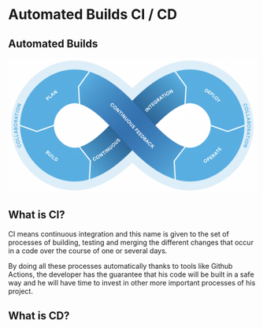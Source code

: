 # Automated Builds CI / CD

## Automated Builds



![](https://github.com/Ludef26/Automated-builds-CI-CD/blob/main/Docs/Images/CI-CD.png)

## What is CI?

CI means continuous integration and this name is given to the set of processes of building, testing and merging the different changes that occur in a code over the course of one or several days.

By doing all these processes automatically thanks to tools like Github Actions, the developer has the guarantee that his code will be built in a safe way and he will have time to invest in other more important processes of his project.

## What is CD? 
